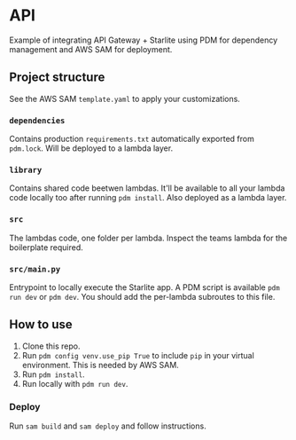 # API

Example of integrating API Gateway + Starlite using PDM for dependency management and AWS SAM for deployment.

## Project structure

See the AWS SAM `template.yaml` to apply your customizations.

### `dependencies`

Contains production `requirements.txt` automatically exported from `pdm.lock`. Will be deployed to a lambda layer.

### `library`

Contains shared code beetwen lambdas. It'll be available to all your lambda code locally too after running `pdm install`. Also deployed as a lambda layer.

### `src`

The lambdas code, one folder per lambda. Inspect the teams lambda for the boilerplate required.

### `src/main.py`

Entrypoint to locally execute the Starlite app. A PDM script is available `pdm run dev` or `pdm dev`. You should add the per-lambda subroutes to this file.

## How to use

1. Clone this repo.
2. Run `pdm config venv.use_pip True` to include `pip` in your virtual environment. This is needed by AWS SAM.
3. Run `pdm install`.
4. Run locally with `pdm run dev`.

### Deploy

Run `sam build` and `sam deploy` and follow instructions.
